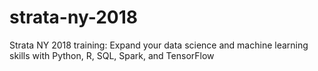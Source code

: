 # strata-ny-2018
Strata NY 2018 training: Expand your data science and machine learning skills with Python, R, SQL, Spark, and TensorFlow
